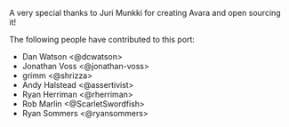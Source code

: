 A very special thanks to Juri Munkki for creating Avara and open sourcing it!

The following people have contributed to this port:

* Dan Watson <@dcwatson>
* Jonathan Voss <@jonathan-voss>
* grimm <@shrizza>
* Andy Halstead <@assertivist>
* Ryan Herriman <@rherriman>
* Rob Marlin <@ScarletSwordfish>
* Ryan Sommers <@ryansommers>
